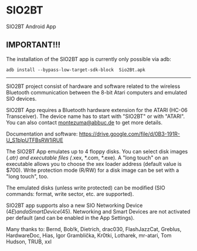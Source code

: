 # SIO2BT
SIO2BT Android App

## IMPORTANT!!!
The installation of the SIO2BT app is currently only possible via adb:
```
adb install --bypass-low-target-sdk-block  Sio2Bt.apk
```
---

SIO2BT project consist of hardware and software related to the wireless Bluetooth communication between the 8-bit Atari computers and emulated SIO devices.

SIO2BT App requires a Bluetooth hardware extension for the ATARI (HC-06 Transceiver).
The device name has to start with "SIO2BT" or with "ATARI".
You can also contact montezuma@abbuc.de to get more details.

Documentation and software:
https://drive.google.com/file/d/0B3-191R-U_S1blpUTFBsRW1iRUE

The SIO2BT App emulates up to 4 floppy disks.
You can select disk images (*.atr) and executable files (*.xex, *.com, *.exe).
A "long touch" on an executable allows you to choose the xex loader address (default value is $700).
Write protection mode (R/RW) for a disk image can be set with a "long touch", too.

The emulated disks (unless write protected) can be modified (SIO commands: format, write sector, etc. are supported).

SIO2BT app supports also a new SIO Networking Device ($4E) and a Smart Device ($45).
Networking and Smart Devices are not activated per default (and can be enabled in the App Settings).

Many thanks to:
Bernd, Bob!k, Dietrich, drac030, FlashJazzCat, Greblus, HardwareDoc, Hias, Igor Gramblička, Kr0tki, Lotharek, mr-atari, Tom Hudson, TRUB, xxl
